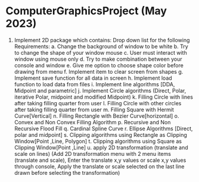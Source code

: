 # ComputerGraphicsProject (May 2023)
1. Implement 2D package which contains:
Drop down list for the following Requirements:
a. Change the background of window to be white
b. Try to change the shape of your window mouse
c. User must interact with window using mouse only
d. Try to make combination between your console and window
e. Give me option to choose shape color before drawing from menu
f. Implement item to clear screen from shapes
g. Implement save function for all data in screen
h. Implement load function to load data from files
i. Implement line algorithms [DDA, Midpoint and parametric]
j. Implement Circle algorithms (Direct, Polar, iterative Polar, midpoint and modified Midpoint)
k. Filling Circle with lines after taking filling quarter from user
l. Filling Circle with other circles after taking filling quarter from user
m. Filling Square with Hermit Curve[Vertical]
n. Filling Rectangle with Bezier Curve[horizontal]
o. Convex and Non Convex Filling Algorithm
p. Recursive and Non Recursive Flood Fill
q. Cardinal Spline Curve
r. Ellipse Algorithms [Direct, polar and midpoint]
s. Clipping algorithms using Rectangle as Clipping Window[Point ,Line, Polygon]
t. Clipping algorithms using Square as Clipping Window[Point ,Line]
u. apply 2D transformation (translate and scale on lines) (Add 2D transformation menu with 2 menu items (translate and scale), Enter the translate x,y values or scale x,y values through console, Apply the translate or scale selected on the last line drawn before selecting the transformation)
